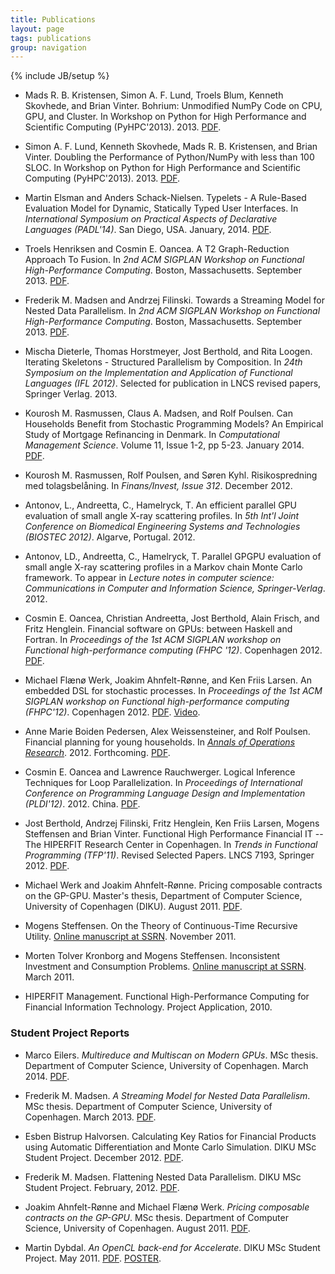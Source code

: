 ```yaml
---
title: Publications
layout: page
tags: publications
group: navigation
---
```

{% include JB/setup %}

* Mads R. B. Kristensen, Simon A. F. Lund, Troels Blum, Kenneth
Skovhede, and Brian Vinter. Bohrium: Unmodified NumPy Code on CPU,
GPU, and Cluster. In Workshop on Python for High Performance and Scientific
Computing (PyHPC'2013). 2013. [PDF](pdf/Bohrium.pdf).

* Simon A. F. Lund, Kenneth Skovhede, Mads R. B. Kristensen, and Brian
Vinter. Doubling the Performance of Python/NumPy with less than 100
SLOC. In Workshop on Python for High Performance and Scientific
Computing (PyHPC'2013). 2013. [PDF](pdf/Doubling.pdf).

* Martin Elsman and Anders Schack-Nielsen. Typelets - A Rule-Based
Evaluation Model for Dynamic, Statically Typed User Interfaces. In
_International Symposium on Practical Aspects of Declarative
Languages (PADL'14)_. San Diego, USA. January, 2014. [PDF](pdf/typelets_final.pdf).

* Troels Henriksen and Cosmin E. Oancea. A T2 Graph-Reduction Approach
To Fusion. In _2nd ACM SIGPLAN Workshop on Functional
High-Performance Computing_. Boston, Massachusetts. September 2013. [PDF](pdf/fhpc13_troels.pdf).

* Frederik M. Madsen and Andrzej Filinski. Towards a Streaming Model
for Nested Data Parallelism. In _2nd ACM SIGPLAN Workshop on
Functional High-Performance Computing_. Boston,
Massachusetts. September 2013. [PDF](pdf/fhpc13_madsen.pdf).

* Mischa Dieterle, Thomas Horstmeyer, Jost Berthold, and Rita Loogen.
Iterating Skeletons - Structured Parallelism by Composition.
In _24th Symposium on the Implementation and Application of 
Functional Languages (IFL 2012)_. Selected for publication in LNCS 
revised papers, Springer Verlag. 2013.

* Kourosh M. Rasmussen, Claus A. Madsen, and Rolf Poulsen. Can
Households Benefit from Stochastic Programming Models? An Empirical
Study of Mortgage Refinancing in Denmark. In _Computational Management
Science_. Volume 11, Issue 1-2, pp 5-23. January 2014. [PDF](http://www.math.ku.dk/~rolf/MortgageRefinancing_01032013.pdf).

* Kourosh M. Rasmussen, Rolf Poulsen, and Søren Kyhl.  Risikospredning
med tolagsbelåning. In _Finans/Invest, Issue 312_. December 2012.

* Antonov, L., Andreetta, C., Hamelryck, T.  An efficient parallel GPU
evaluation of small angle X-ray scattering profiles. In _5th Int'l
Joint Conference on Biomedical Engineering Systems and Technologies
(BIOSTEC 2012)_.  Algarve, Portugal. 2012.

* Antonov, LD., Andreetta, C., Hamelryck, T. Parallel GPGPU evaluation
of small angle X-ray scattering profiles in a Markov chain Monte
Carlo framework. To appear in _Lecture notes in computer science:
Communications in Computer and Information Science,
Springer-Verlag_. 2012.

* Cosmin E. Oancea, Christian Andreetta, Jost Berthold, Alain Frisch,
and Fritz Henglein. Financial software on GPUs: between Haskell and
Fortran. In _Proceedings of the 1st ACM SIGPLAN workshop on Functional
high-performance computing (FHPC '12)_. Copenhagen 2012.
[PDF](pdf/FHPC12HIPERFIT.pdf).

* Michael Flænø Werk, Joakim Ahnfelt-Rønne, and Ken Friis Larsen. An
embedded DSL for stochastic processes. In _Proceedings of the 1st ACM
SIGPLAN workshop on Functional high-performance computing (FHPC'12)_. 
Copenhagen 2012. [PDF](pdf/p93-werk.pdf). [Video](http://www.youtube.com/watch?v=ZcCJ8Z11Lsk).

* Anne Marie Boiden Pedersen, Alex Weissensteiner, and Rolf
Poulsen. Financial planning for young households. In _[Annals of
Operations
Research](http://www.springer.com/business+%26+management/operations+research/journal/10479)_. 2012. Forthcoming. [PDF](http://www.math.ku.dk/~rolf/FinalVersion_200812.pdf).

* Cosmin E. Oancea and Lawrence Rauchwerger. Logical Inference
Techniques for Loop Parallelization.  In _Proceedings of International
Conference on Programming Language Design and Implementation
(PLDI'12)_. 2012. China. [PDF](pdf/pldi102-oancea.pdf).

* Jost Berthold, Andrzej Filinski, Fritz Henglein, Ken Friis Larsen,
Mogens Steffensen and Brian Vinter. Functional High Performance
Financial IT -- The HIPERFIT Research Center in Copenhagen. In _Trends
in Functional Programming (TFP'11)_. Revised Selected Papers. LNCS 7193, 
Springer 2012. [PDF](pdf/TFP2011HIPERFIT.pdf).

* Michael Werk and Joakim Ahnfelt-Rønne. Pricing composable contracts
on the GP-GPU. Master's thesis, Department of Computer Science,
University of Copenhagen (DIKU). August 2011. [PDF](pdf/WerkAhnfelt_2011-10ab.pdf).

* Mogens Steffensen. On the Theory of Continuous-Time Recursive
Utility. [Online manuscript at
SSRN](http://ssrn.com/abstract=1954655). November 2011.

* Morten Tolver Kronborg and Mogens Steffensen. Inconsistent
Investment and Consumption Problems. [Online manuscript at
SSRN](http://ssrn.com/abstract=1794174). March 2011.

* HIPERFIT Management. Functional High-Performance Computing for
Financial Information Technology. Project Application, 2010.

### Student Project Reports

* Marco Eilers. _Multireduce and Multiscan on Modern GPUs_. MSc
thesis. Department of Computer Science, University of
Copenhagen. March 2014. [PDF](pdf/marco-eilers-thesis.pdf).

* Frederik M. Madsen. _A Streaming Model for Nested Data
Parallelism_. MSc thesis. Department of Computer Science, University
of Copenhagen. March 2013. [PDF](pdf/thesis-report_madsen2013.pdf).

* Esben Bistrup Halvorsen. Calculating Key Ratios for Financial
Products using Automatic Differentiation and Monte Carlo
Simulation. DIKU MSc Student Project. December 2012. [PDF](pdf/ad_esben.pdf).

* Frederik M. Madsen. Flattening Nested Data Parallelism. DIKU MSc
Student Project. February, 2012. [PDF](pdf/nested.pdf).

* Joakim Ahnfelt-Rønne and Michael Flænø Werk. _Pricing composable
contracts on the GP-GPU_. MSc thesis. Department of Computer Science,
University of Copenhagen. August 2011. [PDF](pdf/WerkAhnfelt_2011-10ab.pdf).

* Martin Dybdal. _An OpenCL back-end for Accelerate_. DIKU MSc Student
Project. May 2011.
[PDF](pdf/acc-opencl2011.pdf). [POSTER](pdf/accelerate-poster.pdf).